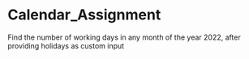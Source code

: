 # Calendar_Assignment

Find the number of working days in any month of the year 2022, after providing holidays as custom input
